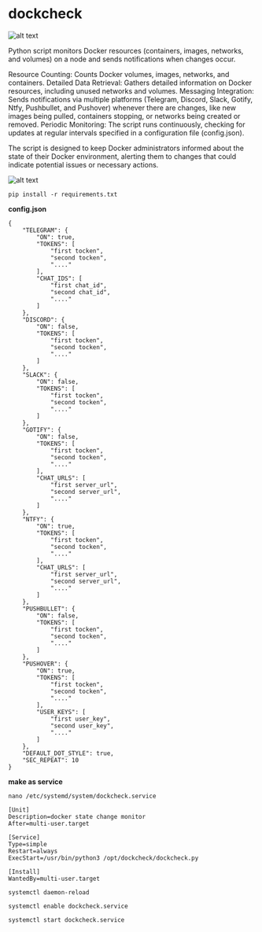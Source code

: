 # dockcheck

![alt text](https://github.com/2boom-ua/dockchek/blob/main/dockcheck.png?raw=true)

Python script monitors Docker resources (containers, images, networks, and volumes) on a node and sends notifications when changes occur. 

Resource Counting: Counts Docker volumes, images, networks, and containers.
Detailed Data Retrieval: Gathers detailed information on Docker resources, including unused networks and volumes.
Messaging Integration: Sends notifications via multiple platforms (Telegram, Discord, Slack, Gotify, Ntfy, Pushbullet, and Pushover) whenever there are changes, like new images being pulled, containers stopping, or networks being created or removed.
Periodic Monitoring: The script runs continuously, checking for updates at regular intervals specified in a configuration file (config.json).

The script is designed to keep Docker administrators informed about the state of their Docker environment, alerting them to changes that could indicate potential issues or necessary actions. 

![alt text](https://github.com/2boom-ua/dockchek/blob/main/screen_all.jpg?raw=true)


```
pip install -r requirements.txt
```

**config.json**
```
{
    "TELEGRAM": {
        "ON": true,
        "TOKENS": [
            "first tocken",
            "second tocken",
            "...."
        ],
        "CHAT_IDS": [
            "first chat_id",
            "second chat_id",
            "...."
        ]
    },
    "DISCORD": {
        "ON": false,
        "TOKENS": [
            "first tocken",
            "second tocken",
            "...."
        ]
    },
    "SLACK": {
        "ON": false,
        "TOKENS": [
            "first tocken",
            "second tocken",
            "...."
        ]
    },
    "GOTIFY": {
        "ON": false,
        "TOKENS": [
            "first tocken",
            "second tocken",
            "...."
        ],
        "CHAT_URLS": [
            "first server_url",
            "second server_url",
            "...."
        ]
    },
    "NTFY": {
        "ON": true,
        "TOKENS": [
            "first tocken",
            "second tocken",
            "...."
        ],
        "CHAT_URLS": [
            "first server_url",
            "second server_url",
            "...."
        ]
    },
    "PUSHBULLET": {
        "ON": false,
        "TOKENS": [
            "first tocken",
            "second tocken",
            "...."
        ]
    },
    "PUSHOVER": {
        "ON": true,
        "TOKENS": [
            "first tocken",
            "second tocken",
            "...."
        ],
        "USER_KEYS": [
            "first user_key",
            "second user_key",
            "...."
        ]
    },
    "DEFAULT_DOT_STYLE": true,
    "SEC_REPEAT": 10
}
```
**make as service**
```
nano /etc/systemd/system/dockcheck.service
```
```
[Unit]
Description=docker state change monitor
After=multi-user.target

[Service]
Type=simple
Restart=always
ExecStart=/usr/bin/python3 /opt/dockcheck/dockcheck.py

[Install]
WantedBy=multi-user.target
```
```
systemctl daemon-reload
```
```
systemctl enable dockcheck.service
```
```
systemctl start dockcheck.service
```
